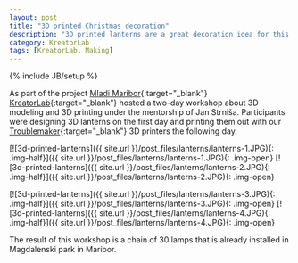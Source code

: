 ```yaml
---
layout: post
title: "3D printed Christmas decoration"
description: "3D printed lanterns are a great decoration idea for this Christmas."
category: KreatorLab
tags: [KreatorLab, Making]
---
```

{% include JB/setup %}


As part of the project [Mladi Maribor](http://mladimaribor.si/Mladi_Maribor/Projekt/){:target="_blank"} [KreatorLab](http://www.kreatorlab.si/){:target="_blank"} hosted a two-day workshop about 3D modeling and 3D printing under the mentorship of Jan Strniša. Participants were designing 3D lanterns on the first day and printing them out with our [Troublemaker](http://irnas.eu/services.html){:target="_blank"} 3D printers the following day. 

[![3d-printed-lanterns]({{ site.url }}/post_files/lanterns/lanterns-1.JPG){: .img-half}]({{ site.url }}/post_files/lanterns/lanterns-1.JPG){: .img-open}
[![3d-printed-lanterns]({{ site.url }}/post_files/lanterns/lanterns-2.JPG){: .img-half}]({{ site.url }}/post_files/lanterns/lanterns-2.JPG){: .img-open}

[![3d-printed-lanterns]({{ site.url }}/post_files/lanterns/lanterns-3.JPG){: .img-half}]({{ site.url }}/post_files/lanterns/lanterns-3.JPG){: .img-open}
[![3d-printed-lanterns]({{ site.url }}/post_files/lanterns/lanterns-4.JPG){: .img-half}]({{ site.url }}/post_files/lanterns/lanterns-4.JPG){: .img-open}

The result of this workshop is a chain of 30 lamps that is already installed in Magdalenski park in Maribor.

